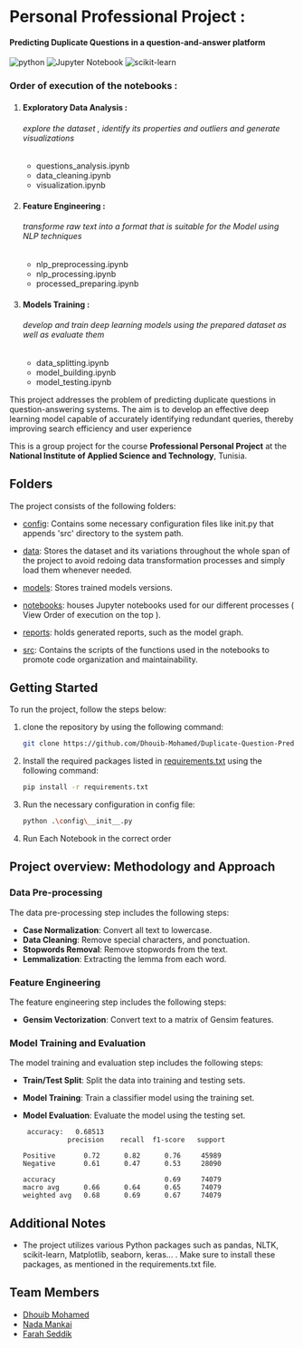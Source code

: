 # Personal Professional Project :
#### Predicting Duplicate Questions in a question-and-answer platform

![python](https://img.shields.io/badge/Python-3776AB?style=for-the-badge&logo=python&logoColor=white)
![Jupyter Notebook](https://img.shields.io/badge/jupyter-%23FA0F00.svg?style=for-the-badge&logo=jupyter&logoColor=white)
![scikit-learn](https://img.shields.io/badge/scikit--learn-%23F7931E.svg?style=for-the-badge&logo=scikit-learn&logoColor=white)

### Order of execution of the notebooks :

1. #### Exploratory Data Analysis :
     ###### explore the dataset , identify its properties and outliers and generate visualizations
   * questions_analysis.ipynb
   * data_cleaning.ipynb
   * visualization.ipynb
   
2. #### Feature Engineering :
      ###### transforme raw text into a format that is suitable for the Model using NLP techniques
    * nlp_preprocessing.ipynb
    * nlp_processing.ipynb
    * processed_preparing.ipynb
   
3. #### Models Training :
      ###### develop and train deep learning models using the prepared dataset as well as evaluate them
    * data_splitting.ipynb
    * model_building.ipynb
    * model_testing.ipynb

This project addresses the problem of predicting duplicate questions in question-answering systems. The aim is to develop an effective deep learning model capable of accurately identifying redundant queries, thereby improving search efficiency and user experience

This is a group project for the course **Professional Personal Project** at the **National Institute of Applied Science and Technology**, Tunisia.

## Folders

The project consists of the following folders:

- [config](/config): Contains some necessary configuration files like init.py that appends 'src' directory to the system path.

- [data](/data): Stores the dataset and its variations throughout the whole span of the project to avoid redoing data transformation processes and simply load them whenever needed.

- [models](/models): Stores trained models versions.
   
- [notebooks](/notebooks): houses Jupyter notebooks used for our different processes ( View Order of execution on the top ).
   
- [reports](/reports): holds generated reports, such as the model graph.

- [src](/src): Contains the scripts of the functions used in the notebooks to promote code organization and maintainability.

## Getting Started

To run the project, follow the steps below:

1. clone the repository by using the following command:

    ```bash
    git clone https://github.com/Dhouib-Mohamed/Duplicate-Question-Predictor
    ```

2. Install the required packages listed in [requirements.txt](requirements.txt) using the following command:
    
    ```bash
    pip install -r requirements.txt
    ```
3. Run the necessary configuration in config file:

     ```bash
     python .\config\__init__.py
     ```

4. Run Each Notebook in the correct order

## Project overview: Methodology and Approach

### Data Pre-processing

The data pre-processing step includes the following steps:
- **Case Normalization**: Convert all text to lowercase.
- **Data Cleaning**: Remove special characters, and ponctuation.
- **Stopwords Removal**: Remove stopwords from the text.
- **Lemmalization**: Extracting the lemma from each word.

### Feature Engineering

The feature engineering step includes the following steps:
- **Gensim Vectorization**: Convert text to a matrix of Gensim features.

### Model Training and Evaluation

The model training and evaluation step includes the following steps:
- **Train/Test Split**: Split the data into training and testing sets.
- **Model Training**: Train a classifier model using the training set.
- **Model Evaluation**: Evaluate the model using the testing set.
  
       accuracy:   0.68513
                 precision    recall  f1-score   support

      Positive       0.72      0.82      0.76     45989
      Negative       0.61      0.47      0.53     28090

      accuracy                           0.69     74079
      macro avg      0.66      0.64      0.65     74079
      weighted avg   0.68      0.69      0.67     74079


## Additional Notes

- The project utilizes various Python packages such as pandas, NLTK, scikit-learn, Matplotlib, seaborn, keras... . Make sure to install these packages, as mentioned in the requirements.txt file.

## Team Members
- [Dhouib Mohamed](https://github.com/Dhouib-Mohamed)
- [Nada Mankai](https://github.com/nadamankai)
- [Farah Seddik](https://github.com/farahsedd)
